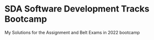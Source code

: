 # SDA Software Development Tracks Bootcamp

My Solutions for the Assignment and Belt Exams
in 2022 bootcamp
